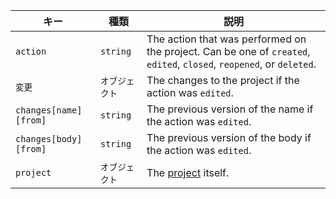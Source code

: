 | キー                    | 種類       | 説明                                                                                                                   |
| --------------------- | -------- | -------------------------------------------------------------------------------------------------------------------- |
| `action`              | `string` | The action that was performed on the project. Can be one of `created`, `edited`, `closed`, `reopened`, or `deleted`. |
| `変更`                  | `オブジェクト` | The changes to the project if the action was `edited`.                                                               |
| `changes[name][from]` | `string` | The previous version of the name if the action was `edited`.                                                         |
| `changes[body][from]` | `string` | The previous version of the body if the action was `edited`.                                                         |
| `project`             | `オブジェクト` | The [project](/v3/projects/) itself.                                                                                 |